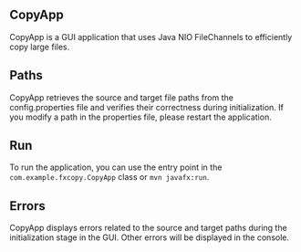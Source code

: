 ## CopyApp
CopyApp is a GUI application that uses Java NIO FileChannels to efficiently copy large files.

## Paths
CopyApp retrieves the source and target file paths from the config.properties file and verifies their correctness during initialization. If you modify a path in the properties file, please restart the application.

## Run
To run the application, you can use the entry point in the `com.example.fxcopy.CopyApp` class or `mvn javafx:run`.

## Errors
CopyApp displays errors related to the source and target paths during the initialization stage in the GUI. Other errors will be displayed in the console.